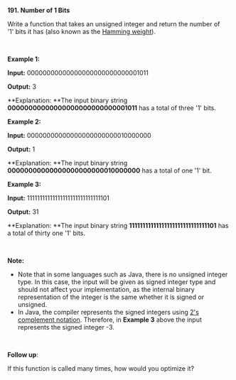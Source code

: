 **191. Number of 1 Bits**

Write a function that takes an unsigned integer and return the number of '1' bits it has (also known as the [Hamming weight](http://en.wikipedia.org/wiki/Hamming_weight)).

 

**Example 1:**

**Input:** 00000000000000000000000000001011

**Output:** 3

**Explanation: **The input binary string **00000000000000000000000000001011** has a total of three '1' bits.

**Example 2:**

**Input:** 00000000000000000000000010000000

**Output:** 1

**Explanation: **The input binary string **00000000000000000000000010000000** has a total of one '1' bit.

**Example 3:**

**Input:** 11111111111111111111111111111101

**Output:** 31

**Explanation: **The input binary string **11111111111111111111111111111101** has a total of thirty one '1' bits.

 

**Note:**

- Note that in some languages such as Java, there is no unsigned integer type. In this case, the input will be given as signed integer type and should not affect your implementation, as the internal binary representation of the integer is the same whether it is signed or unsigned.
- In Java, the compiler represents the signed integers using [2's complement notation](https://en.wikipedia.org/wiki/Two%27s_complement). Therefore, in **Example 3** above the input represents the signed integer -3.

 

**Follow up**:

If this function is called many times, how would you optimize it?
